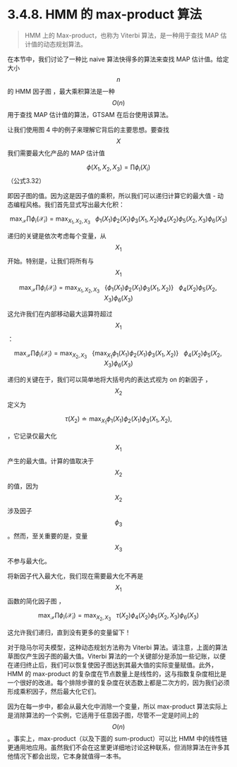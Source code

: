 # 3.4.8. HMM 的 max-product 算法

> HMM 上的 Max-product，也称为 Viterbi 算法，是一种用于查找 MAP 估计值的动态规划算法。

在本节中，我们讨论了一种比 naive 算法快得多的算法来查找 MAP 估计值。给定大小$$n$$的 HMM 因子图 ，最大乘积算法是一种$$O(n)$$用于查找 MAP 估计值的算法，GTSAM 在后台使用该算法。

让我们使用图 4 中的例子来理解它背后的主要思想。要查找$$X$$我们需要最大化产品的 MAP 估计值

$$\phi (X_1,X_2,X_3) = \prod \phi_i (X_i)$$（公式3.32）

即因子图的值。因为这是因子值的乘积，所以我们可以递归计算它的最大值 - 动态编程风格。我们首先显式写出最大化积：

$$
\begin{equation}
\max_{\mathcal{X}} \prod\phi_{i}(\mathcal{X}_{i}) = 
\max_{X_1, X_2, X_3} ~~~\phi_1(X_1)\phi_2(X_1)\phi_3(X_1, X_2) \phi_4(X_2)\phi_5(X_2, X_3)\phi_6(X_3) 
\end{equation}
$$

递归的关键是依次考虑每个变量，从$$X_1$$开始。特别是，让我们将所有与$$X_1$$

$$
\begin{equation}
\max_{\mathcal{X}} \prod\phi_{i}(\mathcal{X}_{i}) = 
\max_{X_1, X_2, X_3} ~~~ \{ \phi_1(X_1)\phi_2(X_1)\phi_3(X_1, X_2) \} ~~~ \phi_4(X_2)\phi_5(X_2, X_3)\phi_6(X_3)
\end{equation}
$$

这允许我们在内部移动最大运算符超过$$X_1$$：

$$
\begin{equation}
\max_{\mathcal{X}} \prod\phi_{i}(\mathcal{X}_{i}) = 
\max_{X_2, X_3} ~~~ \{ \max_{X_1} \phi_1(X_1)\phi_2(X_1)\phi_3(X_1, X_2) \} ~~~ \phi_4(X_2)\phi_5(X_2, X_3)\phi_6(X_3)
\end{equation}
$$

递归的关键在于，我们可以简单地将大括号内的表达式视为 on 的新因子 ，$$X_2$$定义为

$$
\begin{equation}
\tau(X_2)\doteq \max_{X_1} \phi_1(X_1)\phi_2(X_1)\phi_3(X_1, X_2),
\end{equation}
$$

，它记录仅最大化$$X_1$$产生的最大值。计算的值取决于$$X_2$$的值，因为$$X_2$$涉及因子$$\phi_3$$。然而，至关重要的是，变量$$X_3$$不参与最大化。

将新因子代入最大化，我们现在需要最大化不再是$$X_1$$函数的简化因子图 ，

$$
\begin{equation}
\max_{\mathcal{X}} \prod\phi_{i}(\mathcal{X}_{i}) =
\max_{X_2, X_3} ~~~\tau(X_2) \phi_4(X_2)\phi_5(X_2, X_3)\phi_6(X_3)
\end{equation}
$$

这允许我们递归，直到没有更多的变量留下！

对于隐马尔可夫模型，这种动态规划方法称为 Viterbi 算法。请注意，上面的算法草图仅产生因子图的最大值。Viterbi 算法的一个关键部分是添加一些记账，以便在递归终止后，我们可以恢复使因子图达到其最大值的实际变量赋值。此外，HMM 的 max-product 的复杂度在节点数量上是线性的，这与指数复杂度相比是一个很好的改进。每个排除步骤的复杂度在状态数上都是二次方的，因为我们必须形成乘积因子，然后最大化它们。

因为在每一步中，都会从最大化中消除一个变量，所以 max-product 算法实际上是消除算法的一个实例，它适用于任意因子图，尽管不一定是时间上的$$O(n)$$。事实上，max-product（以及下面的 sum-product）可以比 HMM 中的线性链更通用地应用。虽然我们不会在这里更详细地讨论这种联系，但消除算法在许多其他情况下都会出现，它本身就值得一本书。
